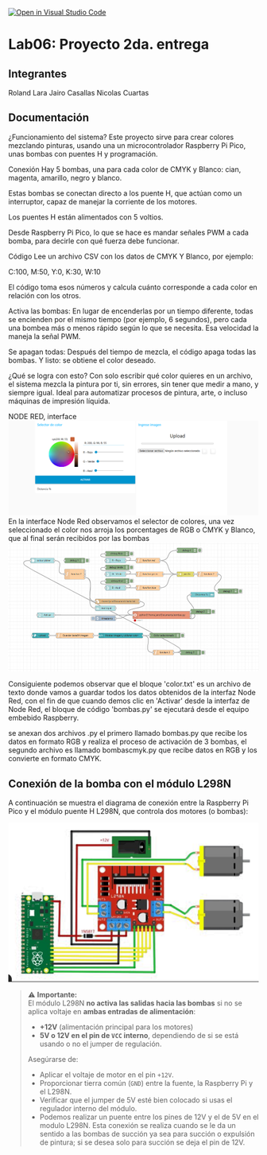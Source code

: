 [![Open in Visual Studio Code](https://classroom.github.com/assets/open-in-vscode-2e0aaae1b6195c2367325f4f02e2d04e9abb55f0b24a779b69b11b9e10269abc.svg)](https://classroom.github.com/online_ide?assignment_repo_id=19473344&assignment_repo_type=AssignmentRepo)
# Lab06: Proyecto 2da. entrega

## Integrantes
Roland Lara 
Jairo Casallas
Nicolas Cuartas
## Documentación
¿Funcionamiento del sistema?
Este proyecto sirve para crear colores mezclando pinturas, usando una un microcontrolador Raspberry Pi Pico, unas bombas con puentes H y programación.

Conexión
Hay 5 bombas, una para cada color de CMYK y Blanco: cian, magenta, amarillo, negro y blanco.

Estas bombas se conectan directo a los puente H, que actúan como un interruptor, capaz de manejar la corriente de los motores.

Los puentes H están alimentados con 5 voltios.

Desde Raspberry Pi Pico, lo que se hace es mandar señales PWM a cada bomba, para decirle con qué fuerza debe funcionar.

Código
Lee un archivo CSV con los datos de CMYK Y Blanco, por ejemplo:

C:100, M:50, Y:0, K:30, W:10

El código toma esos números y calcula cuánto corresponde a cada color en relación con los otros. 

Activa las bombas:
En lugar de encenderlas por un tiempo diferente, todas se encienden por el mismo tiempo (por ejemplo, 6 segundos), pero cada una bombea más o menos rápido según lo que se necesita. Esa velocidad la maneja la señal PWM.

Se apagan todas:
Después del tiempo de mezcla, el código apaga todas las bombas. Y listo: se obtiene el color deseado.

¿Qué se logra con esto?
Con solo escribir qué color quieres en un archivo, el sistema mezcla la pintura por ti, sin errores, sin tener que medir a mano, y siempre igual. Ideal para automatizar procesos de pintura, arte, o incluso máquinas de impresión líquida.


NODE RED, interface 
![Node Red](Node_Red.png)
En la interface Node Red observamos el selector de colores, una vez seleccionado el color nos arroja los porcentages de RGB o CMYK y Blanco, que al final serán recibidos por las bombas
![Flujo](Flujo.png)

Consiguiente podemos observar que el bloque 'color.txt' es un archivo de texto donde vamos a guardar todos los datos obtenidos de la interfaz Node Red, con el fin de que cuando demos clic en 'Activar' desde la interfaz de Node Red, el bloque de código 'bombas.py' se ejecutará desde el equipo embebido Raspberry.

se anexan dos archivos .py el primero llamado bombas.py que recibe los datos en formato RGB y realiza el proceso de activación de 3 bombas, el segundo archivo es llamado bombascmyk.py que recibe datos en RGB y los convierte en formato CMYK.

## Conexión de la bomba con el módulo L298N

A continuación se muestra el diagrama de conexión entre la Raspberry Pi Pico y el módulo puente H L298N, que controla dos motores (o bombas):

![Diagrama de conexión](Puente_H_raspberry.png)

> ⚠️ **Importante:**  
> El módulo L298N **no activa las salidas hacia las bombas** si no se aplica voltaje en **ambas entradas de alimentación**:  
> - **+12V** (alimentación principal para los motores)  
> - **5V o 12V en el pin de `VCC` interno**, dependiendo de si se está usando o no el jumper de regulación.  
>
> Asegúrarse de:
> - Aplicar el voltaje de motor en el pin `+12V`.
> - Proporcionar tierra común (`GND`) entre la fuente, la Raspberry Pi y el L298N.
> - Verificar que el jumper de 5V esté bien colocado si usas el regulador interno del módulo.
> - Podemos realizar un puente entre los pines de 12V y el de 5V en el modulo L298N.
Esta conexión se realiza cuando se le da un sentido a las bombas de succión ya sea para succión o expulsión de pintura; si se desea solo para succión se deja el pin de 12V.


